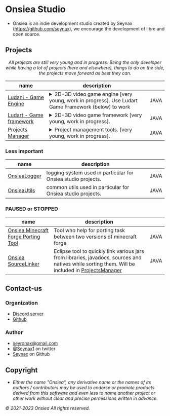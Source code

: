 # Onsiea Studio

- Onsiea is an indie development studio created by Seynax (https://github.com/seynax), we encourage the development of libre and open source.



## Projects
<p align="center">
    <i>All projects are still very young and in progress. Being the only developer while having a lot of projects (here and elsewhere), things to do on the side, the projects move forward as best they can.</i>
</p>

| name                                                                                                                            | description                                                                                                                                         |      |
|---------------------------------------------------------------------------------------------------------------------------------|-----------------------------------------------------------------------------------------------------------------------------------------------------|------|
| [Ludani - Game Engine](https://github.com/OnsieaStudio/Ludani)        | <details><summary> 2D-3D video game engine [very young, work in progress]. Use Ludart Game Framework (below) to work</summary><h4>Objectives[work in progress]:</h4><br>- Provide a way to use the Ludart framework quickly, by configuring as many elements as possible automatically, while allowing you to modify certain parameters and add implementations.<br>- Propose an efficient implementation of loops with their timing limitations and multithreading. It is possible in the long term that multithreading will be helped by a module on the Ludart framework side.<br>- Enhance all these elements with editors and graphic tools allowing you to configure, implement and create the resources of a video game.</details>| JAVA |
| [Ludart - Game framework](https://github.com/OnsieaStudio/Ludart)  | <details><summary>2D-3D video game framework [very young, work in progress].</summary><h4>Objectives[work in progress]</h4><br>- Offer different modules and tools to manage all aspects of a video game,<br>- Optimize performance,<br>- Propose a way to make the game easily modifiable (modding).<br><h4>Package \| Modules[work in progress]</h4><br>- utils: common tools between the different modules<br>- Modules processor: modules detection using annotations<br>- Manager: modules management,<br>- Client: windowing, user input-output, resources, rendering, sound,<br>- Core: physics, simulations, network,<br>- Gamelogic: entities, world, chunks,<br>- Prototype: quick prototyping of concepts and fusion of prototypes<br></details>|  JAVA |
| [Projects Manager](https://github.com/OnsieaStudio/ProjectsManager)                                                             | <details><summary>Project management tools. [very young, work in progress].</summary><h4>Objectives[work in progress]</h4>- Provide efficient and quickly configurable tools for project management<br>-> initialization, linking of sources and libraries, management of resources and links to files, uses of Maven, Gradle, ANT,<br>-> Automate and simplify certain common GIT tasks<br>-> Allow a script launch to detect all changes in different projects/modules and if so adds the files automatically and asks the user for the name of the commit to be made via GIT (if empty, don't push )<br>-> Automate snapshot or version deployment via MAVEN during commit ONLY if the artifacts have actually changed. (avoiding creating duplicate versions)<br></details>| JAVA |

### Less important

| name                                                                                                   | description                                                                                                                        |      |
|--------------------------------------------------------------------------------------------------------|------------------------------------------------------------------------------------------------------------------------------------|------|
| [OnsieaLogger](https://github.com/OnsieaStudio/OnsieaLogger)                                           | logging system used in particular for Onsiea studio projects.                                                                      | JAVA |
| [OnsieaUtils](https://github.com/OnsieaStudio/OnsieaUtils)                                             | common utils used in particular for Onsiea studio projects.                                                                        | JAVA |

### PAUSED or STOPPED

| name                                                                                                   | description                                                                                                                                                                                         |      |
|--------------------------------------------------------------------------------------------------------|-----------------------------------------------------------------------------------------------------------------------------------------------------------------------------------------------------|------|
| [Onsiea Minecraft Forge Porting Tool](https://github.com/OnsieaStudio/Minecraft-Forge-Porting-Tool)    | Tool who help for porting task between two versions of minecraft forge                                                                                                                              | JAVA |
| [Onsiea SourceLinker](https://github.com/OnsieaStudio/SourceLinker)                                    | Eclipse tool to quickly link various jars from libraries, javadocs, sources and natives while sorting them. Will be included in [ProjectsManager](https://github.com/OnsieaStudio/ProjectsManager)  | JAVA |

## Contact-us

### Organization

- [Discord server](https://discord.gg/s4k5yFN4xB)
- [Github](https://github.com/OnsieaStudio)

### Author

- seyronax@gmail.com
- [@Seynax1](https://twitter.com/Seynax1) on twitter
- [Seynax](https://github.com/seynax) on Github

## Copyright

- *Either the name "Onsiea", any derivative name or the names of its authors / contributors may be used to endorse or promote products derived from this software and even less to name another project or other work without clear and precise permissions written in advance.*

*© 2021-2023 Onsiea All rights reserved.*
